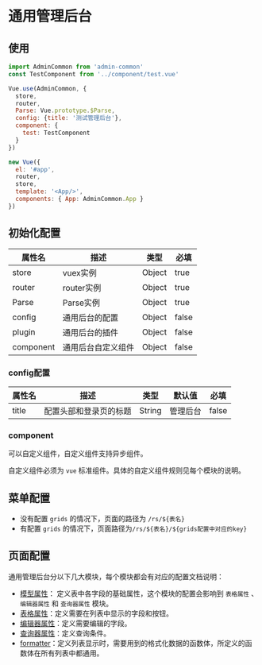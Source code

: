 # 通用管理后台

## 使用

```javascript
import AdminCommon from 'admin-common'
const TestComponent from '../component/test.vue'

Vue.use(AdminCommon, {
  store, 
  router, 
  Parse: Vue.prototype.$Parse, 
  config: {title: '测试管理后台'},
  component: {
    test: TestComponent
  }
})

new Vue({
  el: '#app',
  router,
  store,
  template: '<App/>',
  components: { App: AdminCommon.App }
})
```

## 初始化配置

| 属性名       | 描述        | 类型     | 必填    |
| --------- | --------- | ------ | ----- |
| store     | vuex实例    | Object | true  |
| router    | router实例  | Object | true  |
| Parse     | Parse实例   | Object | true  |
| config    | 通用后台的配置   | Object | false |
| plugin    | 通用后台的插件   | Object | false |
| component | 通用后台自定义组件 | Object | false |

### config配置

| 属性名   | 描述          | 类型     | 默认值  | 必填    |
| ----- | ----------- | ------ | ---- | ----- |
| title | 配置头部和登录页的标题 | String | 管理后台 | false |

### component

可以自定义组件，自定义组件支持异步组件。

自定义组件必须为 `vue` 标准组件。具体的自定义组件规则见每个模块的说明。

## 菜单配置

* 没有配置 `grids` 的情况下，页面的路径为 `/rs/${表名}`
* 有配置 `grids` 的情况下，页面路径为`/rs/${表名}/${grids配置中对应的key}` 

## 页面配置

通用管理后台分以下几大模块，每个模块都会有对应的配置文档说明：

* [模型属性](模型属性.md)： 定义表中各字段的基础属性，这个模块的配置会影响到 `表格属性` 、`编辑器属性` 和 `查询器属性` 模块。
* [表格属性](表格属性.md)：定义需要在列表中显示的字段和按钮。
* [编辑器属性](编辑器属性.md)：定义需要编辑的字段。
* [查询器属性](查询器属性.md)：定义查询条件。
* [formatter](formatter.md)：定义列表显示时，需要用到的格式化数据的函数体，所定义的函数体在所有列表中都通用。

